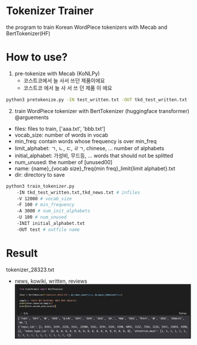 # Tokenizer Trainer
the program to train Korean WordPiece tokenizers with Mecab and BertTokenizer(HF)

# How to use?
1. pre-tokenize with Mecab (KoNLPy)
    - 코스트코에서 늘 사서 쓰던 제품이에요
    - 코스트코 에서 늘 사 서 쓰 던 제품 이 에요  
```bash
python3 pretokenize.py -IN test_written.txt -OUT tkd_test_written.txt
```

2. train WordPiece tokenizer with BertTokenizer (huggingface transformer)
@arguements
- files: files to train, ['aaa.txt', 'bbb.txt']
- vocab_size: number of words in vocab
- min_freq: contain words whose frequency is over min_freq
- limit_alphabet: ㄱ, ㄴ, ㄷ, ㄹㄱ, chinese, ... number of alphabets
- initial_alphabet: 가성비, 무드등, ... words that should not be splitted
- num_unused: the number of [unused00]
- name: {name}_{vocab size}_freq{min freq}_limit{limit alphabet}.txt
- dir: directory to save
```bash
python3 train_tokenizer.py
    -IN tkd_test_written.txt,tkd_news.txt # infiles
    -V 12000 # vocab_size
    -F 100 # min_frequency
    -A 3000 # num_init_alphabets
    -U 100 # num_unused
    -INIT initial_alphabet.txt
    -OUT test # outfile name
```
# Result
tokenizer_28323.txt  
- news, kowiki, written, reviews
![result](img/result.png)